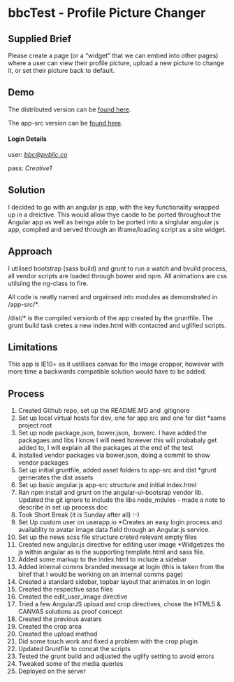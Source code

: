 bbcTest - Profile Picture Changer
=======
## Supplied Brief

Please create a page (or a “widget” that we can embed into other pages) where a user can view their profile picture, upload a new picture to change it, or set their picture back to default.

## Demo

The distributed version can be [found here](http://pvblic.co/sandbox/bbctest/dist/).

The app-src version can be [found here](http://pvblic.co/sandbox/bbctest/app-src/).

#### Login Details

user: *bbc@pvblic.co*

pass: *Creative1*


## Solution

I decided to go with an angular js app, with the key functionality wrapped up in a dreictive. This would allow thye caode to be ported throughout the Angular app as well as beinga able to be ported into a singlular angular js app, compiled and served through an iframe/loading script as a site widget.

## Approach

I utilised bootstrap (sass build) and grunt to run a watch and bvuild process, all vendor scripts are loaded through bower and npm. All animations are css utilsiing the ng-class to fire.

All code is neatly named and orgainsed into modules as demonstrated in /app-src/*.

/dist/* is the compiled versionb of the app created by the gruntfile. The grunt build task cretes a new index.html with contacted and uglified scripts.


## Limitations

This app is IE10+ as it ustilises canvas for the image cropper, however with more time a backwards compatible solution would have to be added.


## Process

1. Created Github repo, set up the README.MD and .gitignore
2. Set up local virtual hosts for dev, one for app src and one for dist *same project root 
3. Set up node package.json, bower.json, .bowerc. I have added the packagaes and libs I know I will need however this will probabaly get added to, I will explain all the packages at the end of the test
4. Installed vendor packages via bower.json, doing a commit to show vendor packages
5. Set up initial gruntfile, added asset folders to app-src and dist *grunt gernerates the dist assets
6. Set up basic angular.js app-src structure and initial index.html
7. Ran npm install and grunt on the angular-ui-bootsrap vendor lib. Updated the git ignore to include the libs node_mdules - made a note to describe in set up process doc
8. Took Short Break (it is Sunday after all) :-)
9. Set Up custom user on userapp.io *Creates an easy login process and availablity to avatar image data field through an Angular.js service. 
10. Set up the news scss file structure creted relevant empty files
11. Created new angular.js directive for editing user image *Widgetizes the js within angular as is the supporting template.html and sass file.
12. Added some markup to the index.html to include a sidebar
13. Added internal comms branded message at login (this is taken from the biref that I would be working on an internal comms page)
14. Created a standard sidebar, topbar layout that animates in on login
15. Created the respective sass files
16. Created the edit_user_image directive
17. Tried a few AngularJS upload and crop directives, chose the HTML5 & CANVAS solutions as proof concept
18. Created the previous avatars 
19. Created the crop area 
20. Created the upload method
21. Did some touch work and fixed a problem with the crop plugin
22. Updated Gruntfile to concat the scripts
23. Tested the grunt build and adjusted the uglify setting to avoid errors
24. Tweaked some of the media queries
25. Deployed on the server
